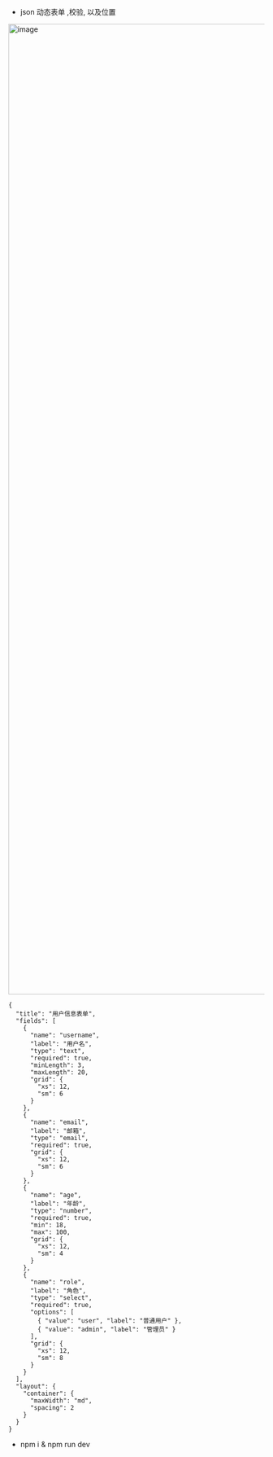* json 动态表单 ,校验, 以及位置
<img width="1907" alt="image" src="https://github.com/user-attachments/assets/0f31c1f6-ac8d-417d-b194-6d28b9752e0a" />


```
{
  "title": "用户信息表单",
  "fields": [
    {
      "name": "username",
      "label": "用户名",
      "type": "text",
      "required": true,
      "minLength": 3,
      "maxLength": 20,
      "grid": {
        "xs": 12,
        "sm": 6
      }
    },
    {
      "name": "email",
      "label": "邮箱",
      "type": "email",
      "required": true,
      "grid": {
        "xs": 12,
        "sm": 6
      }
    },
    {
      "name": "age",
      "label": "年龄",
      "type": "number",
      "required": true,
      "min": 18,
      "max": 100,
      "grid": {
        "xs": 12,
        "sm": 4
      }
    },
    {
      "name": "role",
      "label": "角色",
      "type": "select",
      "required": true,
      "options": [
        { "value": "user", "label": "普通用户" },
        { "value": "admin", "label": "管理员" }
      ],
      "grid": {
        "xs": 12,
        "sm": 8
      }
    }
  ],
  "layout": {
    "container": {
      "maxWidth": "md",
      "spacing": 2
    }
  }
}
```

* npm i & npm run dev

